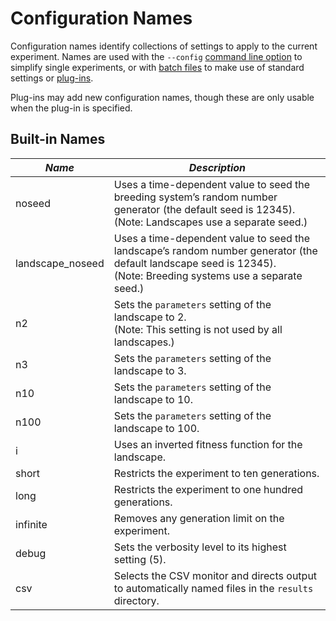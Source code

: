 # Configuration Names

Configuration names identify collections of settings to apply to the current experiment.  Names are used with the `--config` [command line option](CommandLine.md) to simplify single experiments, or with [batch files](BatchFiles.md) to make use of standard settings or [plug-ins](Plugins.md).

Plug-ins may add new configuration names, though these are only usable when the plug-in is specified.

## Built-in Names

| *Name* | *Description* |
| ------ | ------------- |
| noseed | Uses a time-dependent value to seed the breeding system’s random number generator (the default seed is 12345).<br/>(Note: Landscapes use a separate seed.) |
| landscape_noseed | Uses a time-dependent value to seed the landscape’s random number generator (the default landscape seed is 12345).<br/>(Note: Breeding systems use a separate seed.) |
| n2 | Sets the `parameters` setting of the landscape to 2.<br/>(Note: This setting is not used by all landscapes.) |
| n3 | Sets the `parameters` setting of the landscape to 3. |
| n10 | Sets the `parameters` setting of the landscape to 10. |
| n100 | Sets the `parameters` setting of the landscape to 100. |
| i | Uses an inverted fitness function for the landscape. |
| short | Restricts the experiment to ten generations. |
| long | Restricts the experiment to one hundred generations. |
| infinite | Removes any generation limit on the experiment. |
| debug | Sets the verbosity level to its highest setting (5). |
| csv | Selects the CSV monitor and directs output to automatically named files in the `results` directory. |
